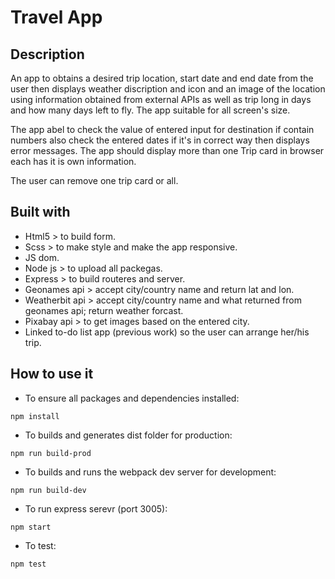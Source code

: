 # Travel App
## Description 
An app to obtains a desired trip location, start date and end date from the user then displays weather discription and icon and an image of the location using information obtained from external APIs as well as trip long in days and how many days left to fly. The app suitable for all screen's size.

The app abel to check the value of entered input for destination if contain numbers also check the entered dates if it's in correct way then displays error messages. The app should display more than one Trip card in browser each has it is own information. 

The user can remove one trip card or all.
## Built with 
- Html5 > to build form.
- Scss > to make style and make the app responsive.
- JS dom.
- Node js > to upload all packegas.
- Express > to build routeres and server.
- Geonames api > accept city/country name and return lat and lon.
- Weatherbit api > accept city/country name and what returned from geonames api; return weather forcast.
- Pixabay api > to get images based on the entered city.
- Linked to-do list app (previous work) so the user can arrange her/his trip.
## How to use it 
- To ensure all packages and dependencies installed:

`npm install`

- To builds and generates dist folder for production:

`npm run build-prod`

- To builds and runs the webpack dev server for development:

`npm run build-dev`

- To run express serevr (port 3005):

`npm start`

- To test:

`npm test`
